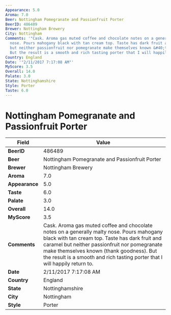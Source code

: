 ```yaml
---
Appearance: 5.0
Aroma: 7.0
Beer: Nottingham Pomegranate and Passionfruit Porter
BeerID: 486489
Brewer: Nottingham Brewery
City: Nottingham
Comments: '"Cask. Aroma gas muted coffee and chocolate notes on a generally malty
  nose. Pours mahogany black with tan cream top. Taste has dark fruit and caramel
  but neither passionfruit nor pomegranate make themselves known &#40;thank goodness&#41;.
  But the result is a smooth and rich tasting porter that I will happily return to."'
Country: England
Date: '"2/11/2017 7:17:08 AM"'
MyScore: 3.5
Overall: 14.0
Palate: 3.0
State: Nottinghamshire
Style: Porter
Taste: 6.0
---
```


# Nottingham Pomegranate and Passionfruit Porter

| Field         | Value |
|---------------|-------|
| **BeerID** | 486489 |
| **Beer** | Nottingham Pomegranate and Passionfruit Porter |
| **Brewer** | Nottingham Brewery |
| **Aroma** | 7.0 |
| **Appearance** | 5.0 |
| **Taste** | 6.0 |
| **Palate** | 3.0 |
| **Overall** | 14.0 |
| **MyScore** | 3.5 |
| **Comments** | Cask. Aroma gas muted coffee and chocolate notes on a generally malty nose. Pours mahogany black with tan cream top. Taste has dark fruit and caramel but neither passionfruit nor pomegranate make themselves known &#40;thank goodness&#41;. But the result is a smooth and rich tasting porter that I will happily return to. |
| **Date** | 2/11/2017 7:17:08 AM |
| **Country** | England |
| **State** | Nottinghamshire |
| **City** | Nottingham |
| **Style** | Porter |
